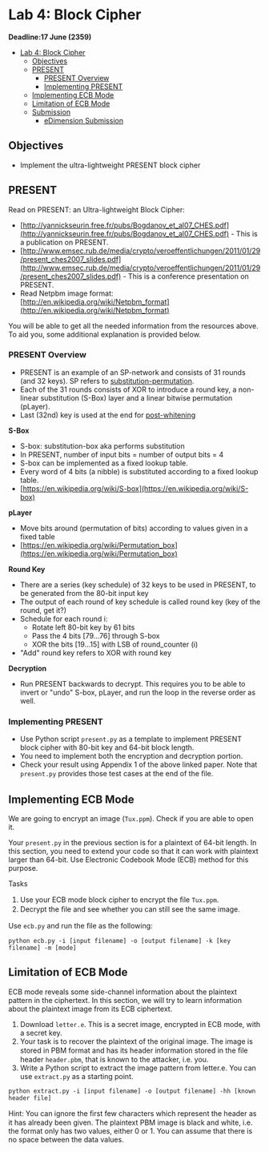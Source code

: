 # Lab 4: Block Cipher

**Deadline:17 June (2359)**

- [Lab 4: Block Cipher](#lab-4-block-cipher)
  - [Objectives](#objectives)
  - [PRESENT](#present)
    - [PRESENT Overview](#present-overview)
    - [Implementing PRESENT](#implementing-present)
  - [Implementing ECB Mode](#implementing-ecb-mode)
  - [Limitation of ECB Mode](#limitation-of-ecb-mode)
  - [Submission](#submission)
    - [eDimension Submission](#edimension-submission)

## Objectives

* Implement the ultra-lightweight PRESENT block cipher

## PRESENT

Read on PRESENT: an Ultra-lightweight Block Cipher:

* [http://yannickseurin.free.fr/pubs/Bogdanov_et_al07_CHES.pdf](http://yannickseurin.free.fr/pubs/Bogdanov_et_al07_CHES.pdf) - This is a publication on PRESENT. 
* [http://www.emsec.rub.de/media/crypto/veroeffentlichungen/2011/01/29/present_ches2007_slides.pdf](http://www.emsec.rub.de/media/crypto/veroeffentlichungen/2011/01/29/present_ches2007_slides.pdf) - This is a conference presentation on PRESENT.
* Read Netpbm image format: [http://en.wikipedia.org/wiki/Netpbm_format](http://en.wikipedia.org/wiki/Netpbm_format)

You will be able to get all the needed information from the resources above. To aid you, some additional explanation is provided below.

### PRESENT Overview

* PRESENT is an example of an SP-network and consists of 31 rounds
(and 32 keys). SP refers to [substitution-permutation](https://en.wikipedia.org/wiki/Substitution%E2%80%93permutation_network).
* Each of the 31 rounds consists of XOR to introduce a round key, a non-linear substitution (S-Box) layer and a linear bitwise permutation (pLayer).
* Last (32nd) key is used at the end for [post-whitening](https://en.wikipedia.org/wiki/Key_whitening)

**S-Box**

* S-box: substitution-box aka performs substitution
* In PRESENT, number of input bits = number of output bits = 4
* S-box can be implemented as a fixed lookup table.
* Every word of 4 bits (a nibble) is substituted according to a fixed lookup table.
* [https://en.wikipedia.org/wiki/S-box](https://en.wikipedia.org/wiki/S-box)

**pLayer**

* Move bits around (permutation of bits) according to values given in a fixed table
* [https://en.wikipedia.org/wiki/Permutation_box](https://en.wikipedia.org/wiki/Permutation_box)

**Round Key**

* There are a series (key schedule) of 32 keys to be used in PRESENT, to be generated from the 80-bit input key
* The output of each round of key schedule is called round key (key of the round, get it?)
* Schedule for each round i:
  * Rotate left 80-bit key by 61 bits
  * Pass the 4 bits [79...76] through S-box
  * XOR the bits [19...15] with LSB of round_counter (i)
* "Add" round key refers to XOR with round key

**Decryption**

* Run PRESENT backwards to decrypt. This requires you to be able to invert or "undo" S-box, pLayer, and run the loop in the reverse order as well.

### Implementing PRESENT

* Use Python script `present.py` as a template to implement PRESENT block cipher with 80-bit key and 64-bit block length.
* You need to implement both the encryption and decryption portion.
* Check your result using Appendix 1 of the above linked paper. Note that `present.py` provides those test cases at the end of the ﬁle.

## Implementing ECB Mode

We are going to encrypt an image (`Tux.ppm`). Check if you are able to open it.

Your `present.py` in the previous section is for a plaintext of 64-bit length. In this section, you need to extend your code so that it can work with plaintext larger than 64-bit. Use Electronic Codebook Mode (ECB) method for this purpose.

Tasks

1. Use your ECB mode block cipher to encrypt the ﬁle `Tux.ppm`.
2. Decrypt the ﬁle and see whether you can still see the same image. 

Use `ecb.py` and run the ﬁle as the following:

```shell
python ecb.py -i [input filename] -o [output filename] -k [key filename] -m [mode]
```

## Limitation of ECB Mode

ECB mode reveals some side-channel information about the plaintext pattern in the ciphertext. In this section, we will try to learn information about the plaintext image from its ECB ciphertext.

1. Download `letter.e`. This is a secret image, encrypted in ECB mode, with a secret key.
2. Your task is to recover the plaintext of the original image. The image is stored in PBM format and has its header information stored in the ﬁle header `header.pbm`, that is known to the attacker, i.e. you.
3. Write a Python script to extract the image pattern from letter.e. You can use `extract.py` as a starting point.

```shell
python extract.py -i [input filename] -o [output filename] -hh [known header file]
```

Hint: You can ignore the ﬁrst few characters which represent the header as it has already been given. The plaintext PBM image is black and white, i.e. the format only has two values, either 0 or 1. You can assume that there is no space between the data values.
